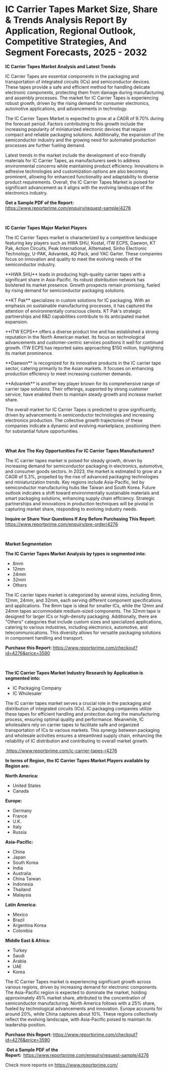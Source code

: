 <p><h1>IC Carrier Tapes Market Size, Share & Trends Analysis Report By Application, Regional Outlook, Competitive Strategies, And Segment Forecasts, 2025 - 2032</h1></p><p><strong>IC Carrier Tapes Market Analysis and Latest Trends</strong></p>
<p><p>IC Carrier Tapes are essential components in the packaging and transportation of integrated circuits (ICs) and semiconductor devices. These tapes provide a safe and efficient method for handling delicate electronic components, protecting them from damage during manufacturing and assembly processes. The market for IC Carrier Tapes is experiencing robust growth, driven by the rising demand for consumer electronics, automotive applications, and advancements in technology.</p><p>The IC Carrier Tapes Market is expected to grow at a CAGR of 9.70% during the forecast period. Factors contributing to this growth include the increasing popularity of miniaturized electronic devices that require compact and reliable packaging solutions. Additionally, the expansion of the semiconductor industry and the growing need for automated production processes are further fueling demand.</p><p>Latest trends in the market include the development of eco-friendly materials for IC Carrier Tapes, as manufacturers seek to address environmental concerns while maintaining product efficiency. Innovations in adhesive technologies and customization options are also becoming prominent, allowing for enhanced functionality and adaptability to diverse product requirements. Overall, the IC Carrier Tapes Market is poised for significant advancement as it aligns with the evolving landscape of the electronics industry.</p></p>
<p><strong>Get a Sample PDF of the Report:&nbsp;</strong> <a href="https://www.reportprime.com/enquiry/request-sample/4276?utm_campaign=2783&utm_medium=2&utm_source=Github&utm_content=ia&utm_term=19032025&utm_id=ic-carrier-tapes">https://www.reportprime.com/enquiry/request-sample/4276</a></p>
<p>&nbsp;</p>
<p><strong>IC Carrier Tapes Major Market Players</strong></p>
<p><p>The IC Carrier Tapes market is characterized by a competitive landscape featuring key players such as HWA SHU, Kostat, ITW ECPS, Daewon, KT Pak, Action Circuits, Peak International, Alltemated, Sinho Electronic Technology, U-PAK, Advantek, AQ Pack, and YAC Garter. These companies focus on innovation and quality to meet the evolving needs of the semiconductor industry.</p><p>**HWA SHU** leads in producing high-quality carrier tapes with a significant share in Asia-Pacific. Its robust distribution network has bolstered its market presence. Growth prospects remain promising, fueled by rising demand for semiconductor packaging solutions.</p><p>**KT Pak** specializes in custom solutions for IC packaging. With an emphasis on sustainable manufacturing processes, it has captured the attention of environmentally conscious clients. KT Pak's strategic partnerships and R&D capabilities contribute to its anticipated market expansion.</p><p>**ITW ECPS** offers a diverse product line and has established a strong reputation in the North American market. Its focus on technological advancements and customer-centric services positions it well for continued growth. ITW ECPS has reported sales approaching $150 million, highlighting its market prominence.</p><p>**Daewon** is recognized for its innovative products in the IC carrier tape sector, catering primarily to the Asian markets. It focuses on enhancing production efficiency to meet increasing customer demands.</p><p>**Advantek** is another key player known for its comprehensive range of carrier tape solutions. Their offerings, supported by strong customer service, have enabled them to maintain steady growth and increase market share.</p><p>The overall market for IC Carrier Tapes is predicted to grow significantly, driven by advancements in semiconductor technologies and increasing electronics production. The collective growth trajectories of these companies indicate a dynamic and evolving marketplace, positioning them for substantial future opportunities.</p></p>
<p>&nbsp;</p>
<p><strong>What Are The Key Opportunities For IC Carrier Tapes Manufacturers?</strong></p>
<p><p>The IC carrier tapes market is poised for steady growth, driven by increasing demand for semiconductor packaging in electronics, automotive, and consumer goods sectors. In 2023, the market is estimated to grow at a CAGR of 5.3%, propelled by the rise of advanced packaging technologies and miniaturization trends. Key regions include Asia-Pacific, led by semiconductor manufacturing hubs like Taiwan and South Korea. Future outlook indicates a shift toward environmentally sustainable materials and smart packaging solutions, enhancing supply chain efficiency. Strategic partnerships and innovations in production techniques will be pivotal in capturing market share, responding to evolving industry needs.</p></p>
<p><strong>Inquire or Share Your Questions If Any Before Purchasing This Report:</strong> <a href="https://www.reportprime.com/enquiry/pre-order/4276?utm_campaign=2783&utm_medium=2&utm_source=Github&utm_content=ia&utm_term=19032025&utm_id=ic-carrier-tapes">https://www.reportprime.com/enquiry/pre-order/4276</a></p>
<p>&nbsp;</p>
<p><strong>Market Segmentation</strong></p>
<p><strong>The IC Carrier Tapes Market Analysis by types is segmented into:</strong></p>
<p><ul><li>8mm</li><li>12mm</li><li>24mm</li><li>32mm</li><li>Others</li></ul></p>
<p><p>The IC carrier tapes market is categorized by several sizes, including 8mm, 12mm, 24mm, and 32mm, each serving different component specifications and applications. The 8mm tape is ideal for smaller ICs, while the 12mm and 24mm tapes accommodate medium-sized components. The 32mm tape is designed for larger ICs or high-density packaging. Additionally, there are "Others" categories that include custom sizes and specialized applications, catering to various industries, including electronics, automotive, and telecommunications. This diversity allows for versatile packaging solutions in component handling and transport.</p></p>
<p><strong>Purchase this Report:&nbsp;</strong><a href="https://www.reportprime.com/checkout?id=4276&price=3590&utm_campaign=2783&utm_medium=2&utm_source=Github&utm_content=ia&utm_term=19032025&utm_id=ic-carrier-tapes">https://www.reportprime.com/checkout?id=4276&price=3590</a></p>
<p>&nbsp;</p>
<p><strong>The IC Carrier Tapes Market Industry Research by Application is segmented into:</strong></p>
<p><ul><li>IC Packaging Company</li><li>IC Wholesaler</li></ul></p>
<p><p>The IC carrier tapes market serves a crucial role in the packaging and distribution of integrated circuits (ICs). IC packaging companies utilize these tapes for efficient handling and protection during the manufacturing process, ensuring optimal quality and performance. Meanwhile, IC wholesalers rely on carrier tapes to facilitate safe and organized transportation of ICs to various markets. This synergy between packaging and wholesale activities ensures a streamlined supply chain, enhancing the reliability of IC distribution and contributing to overall market growth.</p></p>
<p><a href="https://www.reportprime.com/ic-carrier-tapes-r4276?utm_campaign=2783&utm_medium=2&utm_source=Github&utm_content=ia&utm_term=19032025&utm_id=ic-carrier-tapes">&nbsp;https://www.reportprime.com/ic-carrier-tapes-r4276</a></p>
<p><strong>In terms of Region, the IC Carrier Tapes Market Players available by Region are:</strong></p>
<p>
    <p> <strong> North America: </strong>
        <ul>
            <li>United States</li>
            <li>Canada</li>
        </ul>
        </p> 
    <p> <strong> Europe: </strong>
        <ul>
            <li>Germany</li>
            <li>France</li>
            <li>U.K.</li>
            <li>Italy</li>
            <li>Russia</li>
        </ul>
        </p> 
    <p> <strong> Asia-Pacific: </strong>
        <ul>
            <li>China</li>
            <li>Japan</li>
            <li>South Korea</li>
            <li>India</li>
            <li>Australia</li>
            <li>China Taiwan</li>
            <li>Indonesia</li>
            <li>Thailand</li>
            <li>Malaysia</li>
        </ul>
        </p> 
    <p> <strong> Latin America: </strong>
        <ul>
            <li>Mexico</li>
            <li>Brazil</li>
            <li>Argentina Korea</li>
            <li>Colombia</li>
        </ul>
        </p> 
    <p> <strong> Middle East & Africa: </strong>
        <ul>
            <li>Turkey</li>
            <li>Saudi</li>
            <li>Arabia</li>
            <li>UAE</li>
            <li>Korea</li>
        </ul>
    </p>
    </p>
<p><p>The IC Carrier Tapes market is experiencing significant growth across various regions, driven by increasing demand for electronic components. The Asia-Pacific region is expected to dominate the market, holding approximately 45% market share, attributed to the concentration of semiconductor manufacturing. North America follows with a 25% share, fueled by technological advancements and innovation. Europe accounts for around 20%, while China captures about 10%. These regions collectively reflect the evolving landscape, with Asia-Pacific poised to maintain its leadership position.</p></p>
<p><strong>Purchase this Report: </strong><a href="https://www.reportprime.com/checkout?id=4276&price=3590&utm_campaign=2783&utm_medium=2&utm_source=Github&utm_content=ia&utm_term=19032025&utm_id=ic-carrier-tapes">https://www.reportprime.com/checkout?id=4276&price=3590</a></p>
<p>&nbsp;<strong>Get a Sample PDF of the Report:&nbsp;&nbsp;</strong><a href="https://www.reportprime.com/enquiry/request-sample/4276?utm_campaign=2783&utm_medium=2&utm_source=Github&utm_content=ia&utm_term=19032025&utm_id=ic-carrier-tapes">https://www.reportprime.com/enquiry/request-sample/4276</a></p>
<p><strong></strong></p>
<p>Check more reports on <a href="https://www.reportprime.com/?utm_campaign=2783&utm_medium=2&utm_source=Github&utm_content=ia&utm_term=19032025&utm_id=ic-carrier-tapes">https://www.reportprime.com/</a></p>